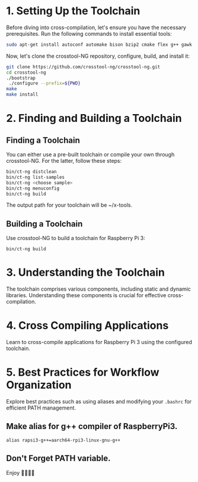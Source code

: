 
# 1. Setting Up the Toolchain

Before diving into cross-compilation, let's ensure you have the necessary prerequisites. Run the following commands to install essential tools:
```bash
sudo apt-get install autoconf automake bison bzip2 cmake flex g++ gawk gcc gettext git gperf help2man libncurses5-dev libstdc++6 libtool libtool-bin make patch python3-dev rsync texinfo unzip wget xz-utils
```

Now, let's clone the crosstool-NG repository, configure, build, and install it:
```bash
git clone https://github.com/crosstool-ng/crosstool-ng.git 
cd crosstool-ng 
./bootstrap
 ./configure --prefix=${PWD} 
make 
make install

```
# 2. Finding and Building a Toolchain


## Finding a Toolchain

You can either use a pre-built toolchain or compile your own through crosstool-NG. For the latter, follow these steps:
```bash
bin/ct-ng distclean 
bin/ct-ng list-samples 
bin/ct-ng <choose sample> 
bin/ct-ng menuconfig 
bin/ct-ng build
```


The output path for your toolchain will be ~/x-tools.



## Building a Toolchain


Use crosstool-NG to build a toolchain for Raspberry Pi 3:

`bin/ct-ng build`



# 3. Understanding the Toolchain

The toolchain comprises various components, including static and dynamic libraries. Understanding these components is crucial for effective cross-compilation.


# 4. Cross Compiling Applications

Learn to cross-compile applications for Raspberry Pi 3 using the configured toolchain.
# 5. Best Practices for Workflow Organization

Explore best practices such as using aliases and modifying your `.bashrc` for efficient PATH management.

## Make alias for g++ compiler of RaspberryPi3.

`alias rapsi3-g++=aarch64-rpi3-linux-gnu-g++`

## Don't Forget PATH variable.



Enjoy 🚀🚀🚀🚀


